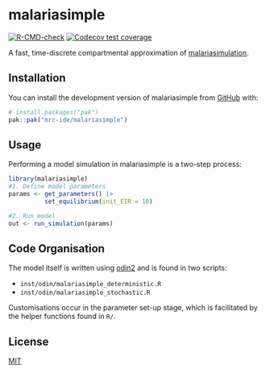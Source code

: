 
# malariasimple

<!-- badges: start -->

[![R-CMD-check](https://github.com/mrc-ide/malariasimple/actions/workflows/R-CMD-check.yaml/badge.svg)](https://github.com/mrc-ide/malariasimple/actions/workflows/R-CMD-check.yaml)
[![Codecov test
coverage](https://codecov.io/gh/mrc-ide/malariasimple/graph/badge.svg)](https://app.codecov.io/gh/mrc-ide/malariasimple)
<!-- badges: end -->

A fast, time-discrete compartmental approximation of
[malariasimulation](https://mrc-ide.github.io/malariasimulation/).

## Installation

You can install the development version of malariasimple from
[GitHub](https://github.com/) with:

``` r
# install.packages("pak")
pak::pak("mrc-ide/malariasimple")
```

## Usage

Performing a model simulation in malariasimple is a two-step process:

``` r
library(malariasimple)
#1. Define model parameters
params <- get_parameters() |>
          set_equilibrium(init_EIR = 10)

#2. Run model
out <- run_simulation(params)
```

## Code Organisation

The model itself is written using
[odin2](https://mrc-ide.github.io/odin.dust/) and is found in two
scripts:

- `inst/odin/malariasimple_deterministic.R`
- `inst/odin/malariasimple_stochastic.R`

Customisations occur in the parameter set-up stage, which is facilitated
by the helper functions found in `R/`.

## License

[MIT](https://choosealicense.com/licenses/mit/)
